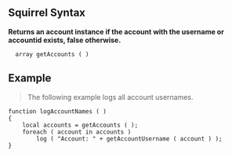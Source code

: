 ## Squirrel Syntax ##
**Returns an account instance if the account with the username or accountid exists, false otherwise.**

```
  array getAccounts ( )
```

## Example ##
> The following example logs all account usernames.

```
function logAccountNames ( )
{
    local accounts = getAccounts ( );
	foreach ( account in accounts )
		log ( "Account: " + getAccountUsername ( account ) );
}
```